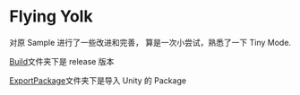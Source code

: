 # Flying Yolk

对原 Sample 进行了一些改进和完善， 算是一次小尝试，熟悉了一下 Tiny Mode.

[Build](./Build)文件夹下是 release 版本

[ExportPackage](./ExportPackage)文件夹下是导入 Unity 的 Package
